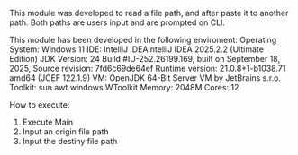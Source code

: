 This module was developed to read a file path, and after paste it to another path. Both paths are users input and
are prompted on CLI.

This module has been developed in the following enviroment:
Operating System: Windows 11
IDE: IntelliJ IDEAIntelliJ IDEA 2025.2.2 (Ultimate Edition)
JDK Version: 24
Build #IU-252.26199.169, built on September 18, 2025,
Source revision: 7fd6c69de64ef
Runtime version: 21.0.8+1-b1038.71 amd64 (JCEF 122.1.9)
VM: OpenJDK 64-Bit Server VM by JetBrains s.r.o.
Toolkit: sun.awt.windows.WToolkit
Memory: 2048M
Cores: 12

How to execute:
1. Execute Main
2. Input an origin file path
3. Input the destiny file path
